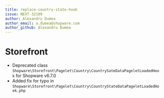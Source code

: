 ```yaml
---
title: replace-country-state-hook
issue: NEXT-32109
author: Alexandru Dumea
author_email: a.dumea@shopware.com
author_github: Alexandru Dumea
---
```

# Storefront
* Deprecated class `Shopware\Storefront\Pagelet\Country\CountrySateDataPageletLoadedHook` for Shopware v6.7.0
* Added fix for typo in  `Shopware\Storefront\Pagelet\Country\CountryStateDataPageletLoadedHook.php`

